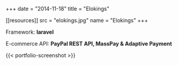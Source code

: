 +++
date = "2014-11-18"
title = "Elokings"

[[resources]]
    src = "elokings.jpg"
    name = "Elokings"
+++

Framework: **laravel**

E-commerce API: **PayPal REST API, MassPay & Adaptive Payment**

{{< portfolio-screenshot >}}
